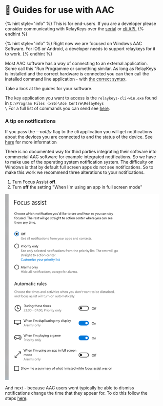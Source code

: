 # 💬 Guides for use with AAC

{% hint style="info" %}
This is for end-users. If you are a developer please consider communicating with RelayKeys over the [serial](../relaykeys-serial.md) or [cli API.](../relaykeys-cli.md)
{% endhint %}

{% hint style="info" %}
Right now we are focused on Windows AAC Software. For iOS or Android, a developer needs to support relaykeys for it to work.
{% endhint %}

Most AAC software has a way of connecting to an external application. Some call this "Run Programme or something similar. As long as RelayKeys is installed and the correct hardware is connected you can then call the installed command line application - with [the correct syntax](../../../../technical/reference.html).

Take a look at the guides for your software.

The key application you want to access is the `relaykeys-cli-win.exe` found in `C:\Program Files (x86)\Ace Centre\RelayKeys`\
`\` For a full list of commands you can send see [here](../relaykeys-cli.md).

### A tip on notifications

If you pass the _--notify_ flag to the cli application you will get notifications about the devices you are connected to and the status of the device. See [here](../relaykeys-cli.md#optional-extra-flag-notfiy) for more information

There is no documented way for third parties integrating their software into commercial AAC software for example integrated notifications. So we have to make use of the operating system notification system. The difficulty on Windows is that by default full screen apps do not see notifications. So to make this work we recommend three alterations to your notifications.

1. Turn Focus Assist **off**.
2. Turn **off** the setting "When I'm using an app in full screen mode"

![](../../.gitbook/assets/focus-assist.png)

And next - because AAC users wont typically be able to dismiss notifications change the time that they appear for. To do this follow the steps [here](https://www.tenforums.com/tutorials/6175-change-how-long-show-notifications-windows-10-a.html).
